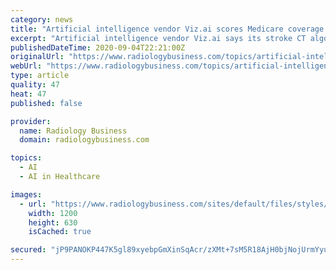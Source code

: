 ```yaml
---
category: news
title: "Artificial intelligence vendor Viz.ai scores Medicare coverage for stroke CT platform"
excerpt: "Artificial intelligence vendor Viz.ai says its stroke CT algorithm is the first to land coverage from Medicare. The San Francisco-based firm touted the “groundbreaking ruling” on Thursday, granting it a New Technology Add-on Payment from CMS."
publishedDateTime: 2020-09-04T22:21:00Z
originalUrl: "https://www.radiologybusiness.com/topics/artificial-intelligence/artificial-intelligence-vizai-medicare-stroke-ct"
webUrl: "https://www.radiologybusiness.com/topics/artificial-intelligence/artificial-intelligence-vizai-medicare-stroke-ct"
type: article
quality: 47
heat: 47
published: false

provider:
  name: Radiology Business
  domain: radiologybusiness.com

topics:
  - AI
  - AI in Healthcare

images:
  - url: "https://www.radiologybusiness.com/sites/default/files/styles/facebook/public/assets/articles/Stroke202d-1.jpg?itok=dWj-Sd7N"
    width: 1200
    height: 630
    isCached: true

secured: "jP9PANOKP447K5gl89xyebpGmXinSqAcr/zXMt+7sM5R18AjH0bjNojUrmYyuzqED2nvBOsCQHzVrn6uhPkFH01ODzg5IPyfQJe0hEiRYT8sZWfOTnnvBUUYLw7dPZtRl+dW5Tq+eZWMMQ0/ZP+S3Nj5s0BeMO9RzVTV7VwHBjVB96/nkLs4GhgT+O8hQSkO2OWHagfhv1K2ichsoepf4NwAQFWpASRMOa3yqDO9F8PalM8FhIxPAI4XbRd3iafbAdddnp3bYZdAOYtZL1Pd2vuWnTw9chiA8qPCfbozzr1fB9scdaNjYR+zflAIlyWIZQh/Ard0tNOyct8ukgy3Rh28qrelYvTfUhKi18B8HWw=;p33I21ECRiOBKtM85vFbhg=="
---
```


